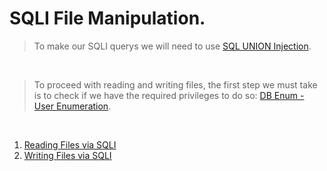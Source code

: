 # SQLI File Manipulation.
> To make our SQLI querys we will need to use [SQL UNION Injection](https://github.com/alejandro-pentest/Hacking-Web/blob/main/SQL%20Injection/SQLI%20Database%20Enumeration/1-%20SQLI%20UNION%20Injection.md).
<br />

> To proceed with reading and writing files, the first step we must take is to check if we have the required privileges to do so: [DB Enum - User Enumeration](https://github.com/alejandro-pentest/Hacking-Web/blob/main/SQL%20Injection/SQLI%20Database%20Enumeration/3-%20SQLI%20User%20Enumeration.%20INFORMATION_SCHEMA.user.md).
<br />

1. [Reading Files via SQLI](https://github.com/alejandro-pentest/Hacking-Web/blob/main/SQL%20Injection/SQLI%20File%20Manipulation/Reading%20Files.md)
2. [Writing Files via SQLI](https://github.com/alejandro-pentest/Hacking-Web/blob/main/SQL%20Injection/SQLI%20File%20Manipulation/Writing%20Files.md)
